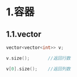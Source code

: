 # 1.容器

## 1.1.vector

```cpp
vector<vector<int>> v;

v.size();		//返回行数

v[0].size();	//返回列数
```



